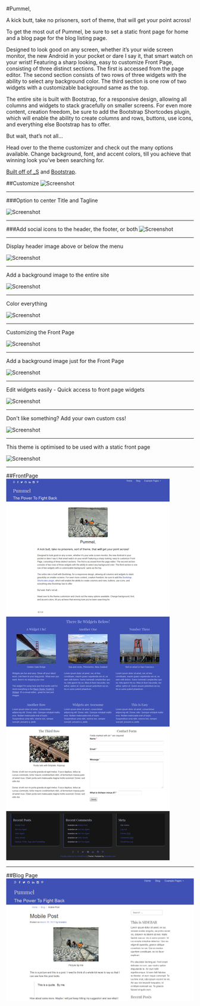 #Pummel,

A kick butt, take no prisoners, sort of theme, that will get your point across!

To get the most out of Pummel, be sure to set a static front page for home and a blog page for the blog listing page.

Designed to look good on any screen, whether it’s your wide screen monitor, the new Android in your pocket or dare I say it, that smart watch on your wrist! Featuring a sharp looking, easy to customize Front Page, consisting of three distinct sections. The first is accessed from the page editor. The second section consists of two rows of three widgets with the ability to select any background color. The third section is one row of two widgets with a customizable background  same as the top.

The entire site is built with Bootstrap, for a responsive design, allowing all columns and widgets to stack gracefully on smaller screens. For even more content, creation freedom, be sure to add the Bootstrap Shortcodes plugin, which will enable the ability to create columns and rows, buttons, use icons, and everything else Bootstrap has to offer.

But wait, that’s not all…

Head over to the theme customizer and check out the many options available. Change background, font, and accent colors, till you achieve that winning look you’ve been searching for.

[Built off of _S](https://github.com/Automattic/_s) and [Bootstrap](getbootstrap.com).

##Customize
![Screenshot](https://dl.dropboxusercontent.com/u/21809793/Screenshot_all.png)
***

###Option to center Title and Tagline

![Screenshot](https://dl.dropboxusercontent.com/u/21809793/Screenshot%20site_title.png)
***

###Add social icons to the header, the footer, or both
![Screenshot](https://dl.dropboxusercontent.com/u/21809793/Screenshot%20social.png)
***

Display header image above or below the menu

![Screenshot](https://dl.dropboxusercontent.com/u/21809793/Screenshot%20header_image.png)
***

Add a background image to the entire site

![Screenshot](https://dl.dropboxusercontent.com/u/21809793/Screenshot%20background-image.png)
***

Color everything

![Screenshot](https://dl.dropboxusercontent.com/u/21809793/Screenshot%20colors.png)
***

Customizing the Front Page

![Screenshot](https://dl.dropboxusercontent.com/u/21809793/Screenshot%20frontpage-middle.png)
***

Add a background image just for the Front Page

![Screenshot](https://dl.dropboxusercontent.com/u/21809793/Screenshot%20frontpage-background.png)
***

Edit widgets easily - Quick access to front page widgets

![Screenshot](https://dl.dropboxusercontent.com/u/21809793/Screenshot%20widgets.png)
***

Don't like something? Add your own custom css!

![Screenshot](https://dl.dropboxusercontent.com/u/21809793/Screenshot%20custom_css.png)
***

This theme is optimised to be used with a static front page

![Screenshot](https://dl.dropboxusercontent.com/u/21809793/Screenshot%20static_front.png)
***

##FrontPage
![Screenshot](/images/full-screenshot.png)
***
##Blog Page
![Blog-Screenshot](/images/blog-screenshot.png)
